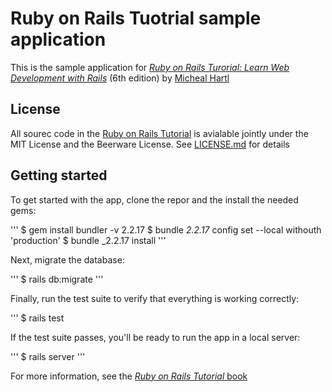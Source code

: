 # Ruby on Rails Tuotrial sample application

This is the sample application for 
[*Ruby on Rails Turorial:
Learn Web Development with Rails*](https://railstutorial.org/)
(6th edition)
by [Micheal Hartl](https://www.michaealhartl.com/)

## License

All sourec code in the [Ruby on Rails Tutorial](https://www.railstutorial.org/)
is avialable jointly under the MIT License and the Beerware License. See
[LICENSE.md](LICENSE.md) for details

## Getting started

To get started with the app, clone the repor and the install the needed gems:

'''
$ gem install bundler -v 2.2.17
$ bundle _2.2.17_ config set --local withouth 'production'
$ bundle _2.2.17 install
'''

Next, migrate the database:

'''
$ rails db:migrate
'''

Finally, run the test suite to verify that everything is working correctly:

'''
$ rails test

If the test suite passes, you'll be ready to run the app in a local server:

'''
$ rails server
'''

For more information, see the
[*Ruby on Rails Tutorial* book](https://www.railstutorial.org/book)